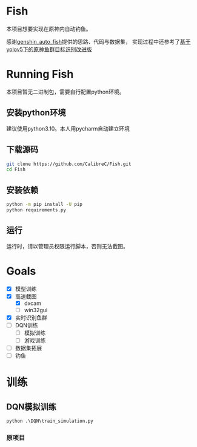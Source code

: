 # Fish
本项目想要实现在原神内自动钓鱼。

感谢[genshin_auto_fish](https://github.com/7eu7d7/genshin_auto_fish)提供的思路、代码与数据集，
实现过程中还参考了[基于yolov5下的原神鱼群目标识别改进版](https://www.bilibili.com/video/BV1dF411i7d7/?spm_id_from=333.999.0.0&vd_source=e676528ca871aca19979ddeb9404c414)

# Running Fish

本项目暂无二进制包，需要自行配置python环境。

## 安装python环境
建议使用python3.10。本人用pycharm自动建立环境

## 下载源码
```bash
git clone https://github.com/CalibreC/Fish.git
cd Fish
```

## 安装依赖
```bash
python -m pip install -U pip
python requirements.py
```

## 运行
运行时，请以管理员权限运行脚本，否则无法截图。

# Goals

- [x] 模型训练
- [x] 高速截图
  - [x] dxcam
  - [ ] win32gui
- [x] 实时识别鱼群
- [ ] DQN训练
  - [ ] 模拟训练
  - [ ] 游戏训练
- [ ] 数据集拓展
- [ ] 钓鱼

# 训练
## DQN模拟训练
```python
python .\DQN\train_simulation.py
```
### 原项目

